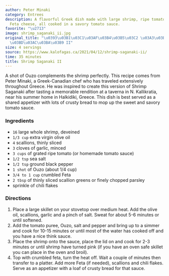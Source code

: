 ```yaml
---
author: Peter Minaki
category: Entrees
description: A flavorful Greek dish made with large shrimp, ripe tomatoes, and quality
  Feta cheese, all cooked in a savory tomato sauce.
favorite: "\u2713"
image: shrimp_saganaki_ii.jpg
original_title: "\u0393\u03B1\u03C1\u03AF\u03B4\u03B5\u03C2 \u03A3\u03B1\u03B3\u03B1\
  \u03BD\u03AC\u03BA\u03B9 II"
size: 4 servings
source: https://www.kalofagas.ca/2021/04/12/shrimp-saganaki-ii/
time: 35 minutes
title: Shrimp Saganaki II
---
```


A shot of Ouzo complements the shrimp perfectly. This recipe comes from Peter Minaki, a Greek-Canadian chef who has traveled extensively throughout Greece. He was inspired to create this version of Shrimp Saganaki after tasting a memorable rendition at a taverna in N. Kallikratia, near his summer home in Halkidiki, Greece. This dish is best served as a shared appetizer with lots of crusty bread to mop up the sweet and savory tomato sauce.

### Ingredients

* `16` large whole shrimp, deveined
* `1/3 cup` extra virgin olive oil
* `4` scallions, thinly sliced
* `3` cloves of garlic, minced
* `3 cups` of grated ripe tomato (or homemade tomato sauce)
* `1/2 tsp` sea salt
* `1/2 tsp` ground black pepper
* `1 shot` of Ouzo (about 1/4 cup)
* `3/4 to 1 cup` crumbled Feta
* `2 tbsp` of thinly sliced scallion greens or finely chopped parsley
* sprinkle of chili flakes

### Directions

1. Place a large skillet on your stovetop over medium heat. Add the olive oil, scallions, garlic and a pinch of salt. Sweat for about 5-6 minutes or until softened.
2. Add the tomato puree, Ouzo, salt and pepper and bring up to a simmer and cook for 10-15 minutes or until most of the water has cooked off and you have a nice think sauce.
3. Place the shrimp onto the sauce, place the lid on and cook for 2-3 minutes or until shrimp have turned pink (if you have an oven safe skillet you can place in the oven and broil).
4. Top with crumbled feta, turn the heat off. Wait a couple of minutes then transfer to a platter. Add more Feta (if needed), scallions and chili flakes. Serve as an appetizer with a loaf of crusty bread for that sauce.